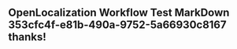 <properties
ms.topic="hero-topic"
ms.test1="hero-topic"
ms.test2="test"/>


## OpenLocalization Workflow Test MarkDown 353cfc4f-e81b-490a-9752-5a66930c8167 thanks!



<!--HONumber=Jul16_HO3-->


